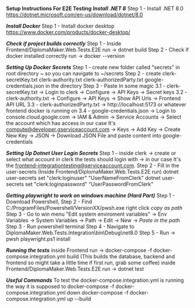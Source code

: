 **Setup Instructions For E2E Testing**
***Install .NET 8***
    Step 1 - Install .NET 8.0 https://dotnet.microsoft.com/en-us/download/dotnet/8.0

***Install Docker***
    Step 1 - Install docker desktop https://www.docker.com/products/docker-desktop/

***Check if project builds correctly***
    Step 1 - Inside Frontend/DiplomaMaker.Web.Tests.E2E run -> dotnet build
    Step 2 - Check if docker installed correctly run -> docker --version 

***Setting Up Docker Secrets***
    Step 1 - create new folder called "secrets" in root directory ~ so you can navigate to ~/secrets
    Step 2 - create clerk-secretKey.txt clerk-authority.txt clerk-authorizedParty.txt google-credentials.json in the directory
    Step 3 - Paste In some magic
        3.1 - clerk-secretKey.txt -> Login to clerk -> Configure -> API Keys -> Secret keys
        3.2 - clerk-authority.txt -> Configure -> API Keys -> Show API Urls -> Frontend API URL
        3.3 - clerk-authorizedParty.txt -> http://localhost:5173 or whatever frontend docker is running on
        3.4 - google-credentials.json -> Login to console.cloud.google.com -> IAM & Admin -> Service Accounts -> Select the account which has access in our case It's compute@developer.gserviceaccount.com -> Keys -> Add Key -> Create New Key -> JSON -> Download JSON File and paste content into google-credentials

***Setting Up Dotnet User Login Secrets***
    Step 1 - inside clerk -> create or select what account in clerk the tests should login with -> in our case It's the frontend-integrationtesting@serviceaccount.com.
    Step 2 - Fill in the user-secrets (Inside Frontend/DiplomaMaker.Web.Tests.E2E run)
        dotnet user-secrets set "clerk:loginuser" "UserNameFromClerk"
        dotnet user-secrets set "clerk:loginpassword" "UserPasswordFromClerk"

***Getting playwright to work on windows machine (Hard Part)***
    Step 1 - Download Powershell,
    Step 2 - Find C:/ProgramFiles/Powershell/VersionXX/pwsh.exe right click *copy as path*
    Step 3 - Go to win menu "Edit system enviroment variables" -> Env Variables -> System Variables -> Path -> Edit -> New -> *Paste in the path*
    Step 3 - Run powershell terminal
    Step 4 - Navigate to DiplomaMaker.Web.Tests.Integration\bin\Debug\net8.0 
    Step 5 - Run -> pwsh playwright.ps1 install

***Running the tests***
    inside Frontend run -> docker-compose -f docker-compose.integration.yml build (This builds the database, backend and frontend so might take a little time if first run, grab some coffee)
    inside Frontend/DiplomaMaker.Web.Tests.E2E run -> dotnet test

***Useful Commands***
    To test the docker-compose.integration.yml is running the way it is supposed to
        docker-compose -f docker-compose.integration.yml down
        docker-compose -f docker-compose.integration.yml up --build
